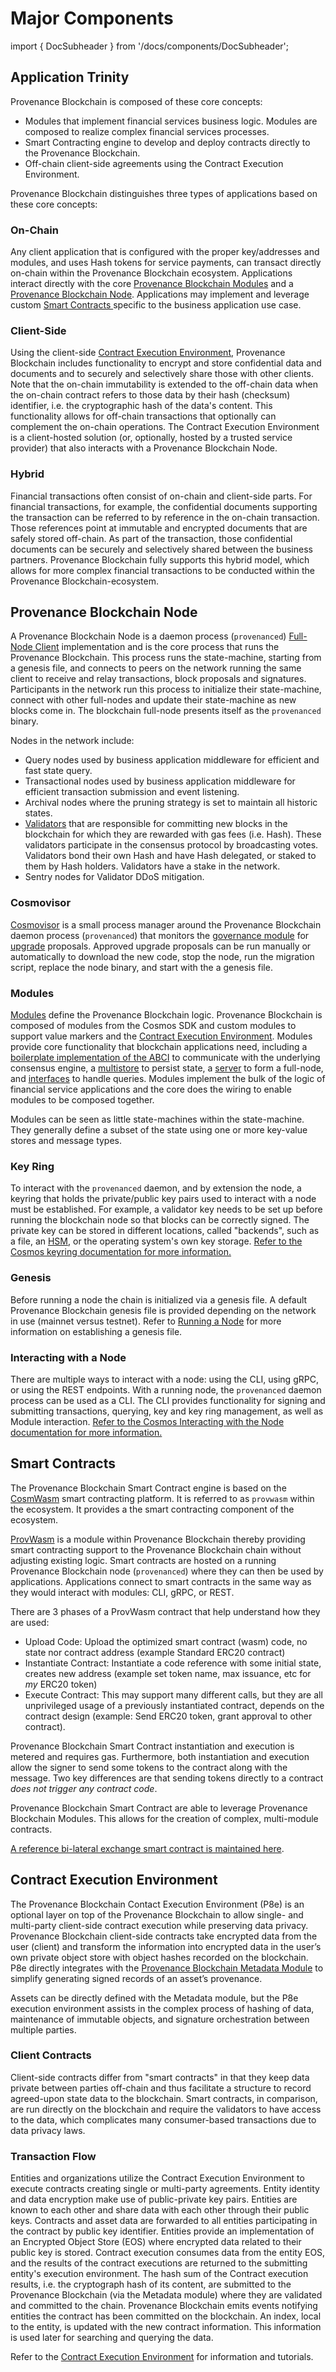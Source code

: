 # Major Components

import { DocSubheader } from '/docs/components/DocSubheader';

<DocSubheader text="Provenance Blockchain facilitates the development of blockchain-based financial services via components."/>

## Application Trinity

Provenance Blockchain is composed of these core concepts:

- Modules that implement financial services business logic. Modules are composed to realize complex financial services processes.
- Smart Contracting engine to develop and deploy contracts directly to the Provenance Blockchain.
- Off-chain client-side agreements using the Contract Execution Environment.

Provenance Blockchain distinguishes three types of applications based on these core concepts:

### On-Chain

Any client application that is configured with the proper key/addresses and modules, and uses Hash tokens for service payments, can transact directly on-chain within the Provenance Blockchain ecosystem. Applications interact directly with the core [Provenance Blockchain Modules](../../modules/inherited-modules.md) and a [Provenance Blockchain Node](../running-a-node/running-a-node-1/). Applications may implement and leverage custom [Smart Contracts ](../../modules/provwasm-smart-contracts.md)specific to the business application use case.

### Client-Side

Using the client-side [Contract Execution Environment](../../p8e/overview/), Provenance Blockchain includes functionality to encrypt and store confidential data and documents and to securely and selectively share those with other clients. Note that the on-chain immutability is extended to the off-chain data when the on-chain contract refers to those data by their hash (checksum) identifier, i.e. the cryptographic hash of the data's content. This functionality allows for off-chain transactions that optionally can complement the on-chain operations. The Contract Execution Environment is a client-hosted solution (or, optionally, hosted by a trusted service provider) that also interacts with a Provenance Blockchain Node.

### Hybrid

Financial transactions often consist of on-chain and client-side parts. For financial transactions, for example, the confidential documents supporting the transaction can be referred to by reference in the on-chain transaction. Those references point at immutable and encrypted documents that are safely stored off-chain. As part of the transaction, those confidential documents can be securely and selectively shared between the business partners. Provenance Blockchain fully supports this hybrid model, which allows for more complex financial transactions to be conducted within the Provenance Blockchain-ecosystem.

## Provenance Blockchain Node

A Provenance Blockchain Node is a daemon process (`provenanced`) [Full-Node Client](https://docs.cosmos.network/v0.41/core/node.html) implementation and is the core process that runs the Provenance Blockchain. This process runs the state-machine, starting from a genesis file, and connects to peers on the network running the same client to receive and relay transactions, block proposals and signatures. Participants in the network run this process to initialize their state-machine, connect with other full-nodes and update their state-machine as new blocks come in. The blockchain full-node presents itself as the `provenanced` binary.

Nodes in the network include:

- Query nodes used by business application middleware for efficient and fast state query.
- Transactional nodes used by business application middleware for efficient transaction submission and event listening.
- Archival nodes where the pruning strategy is set to maintain all historic states.
- [Validators](../../ecosystem/community/validator.md) that are responsible for committing new blocks in the blockchain for which they are rewarded with gas fees (i.e. Hash). These validators participate in the consensus protocol by broadcasting votes. Validators bond their own Hash and have Hash delegated, or staked to them by Hash holders. Validators have a stake in the network.
- Sentry nodes for Validator DDoS mitigation.

### Cosmovisor

[Cosmovisor](https://docs.cosmos.network/master/run-node/cosmovisor.html) is a small process manager around the Provenance Blockchain daemon process (`provenanced`) that monitors the [governance module](../../ecosystem/governance/) for [upgrade](../../ecosystem/governance/software-upgrade-proposal.md) proposals. Approved upgrade proposals can be run manually or automatically to download the new code, stop the node, run the migration script, replace the node binary, and start with the a genesis file.

### Modules

[Modules](https://docs.cosmos.network/v0.41/building-modules/intro.html) define the Provenance Blockchain logic. Provenance Blockchain is composed of modules from the Cosmos SDK and custom modules to support value markers and the [Contract Execution Environment](../../p8e/overview/). Modules provide core functionality that blockchain applications need, including a [boilerplate implementation of the ABCI](https://docs.cosmos.network/v0.41/core/baseapp.html) to communicate with the underlying consensus engine, a [multistore](https://docs.cosmos.network/v0.41/core/store.html#multistore) to persist state, a [server](https://docs.cosmos.network/v0.41/core/node.html) to form a full-node, and [interfaces](https://docs.cosmos.network/v0.41/interfaces/interfaces-intro.html) to handle queries. Modules implement the bulk of the logic of financial service applications and the core does the wiring to enable modules to be composed together.

Modules can be seen as little state-machines within the state-machine. They generally define a subset of the state using one or more key-value stores and message types.

### Key Ring

To interact with the `provenanced` daemon, and by extension the node, a keyring that holds the private/public key pairs used to interact with a node must be established. For example, a validator key needs to be set up before running the blockchain node so that blocks can be correctly signed. The private key can be stored in different locations, called "backends", such as a file, an [HSM](https://en.wikipedia.org/wiki/Hardware_security_module), or the operating system's own key storage. [Refer to the Cosmos keyring documentation for more information.](https://docs.cosmos.network/master/run-node/keyring.html)

### Genesis

Before running a node the chain is initialized via a genesis file. A default Provenance Blockchain genesis file is provided depending on the network in use (mainnet versus testnet). Refer to [Running a Node](../running-a-node/) for more information on establishing a genesis file.

### Interacting with a Node

There are multiple ways to interact with a node: using the CLI, using gRPC, or using the REST endpoints. With a running node, the `provenanced` daemon process can be used as a CLI. The CLI provides functionality for signing and submitting transactions, querying, key and key ring management, as well as Module interaction. [Refer to the Cosmos Interacting with the Node documentation for more information.](https://docs.cosmos.network/master/run-node/interact-node.html)

## Smart Contracts

The Provenance Blockchain Smart Contract engine is based on the [CosmWasm](https://docs.cosmwasm.com/docs/1.0/) smart contracting platform. It is referred to as `provwasm` within the ecosystem. It provides a the smart contracting component of the ecosystem.

[ProvWasm](https://github.com/provenance-io/provwasm) is a module within Provenance Blockchain thereby providing smart contracting support to the Provenance Blockchain chain without adjusting existing logic. Smart contracts are hosted on a running Provenance Blockchain node (`provenanced`) where they can then be used by applications. Applications connect to smart contracts in the same way as they would interact with modules: CLI, gRPC, or REST.

There are 3 phases of a ProvWasm contract that help understand how they are used:

- Upload Code: Upload the optimized smart contract (wasm) code, no state nor contract address (example Standard ERC20 contract)
- Instantiate Contract: Instantiate a code reference with some initial state, creates new address (example set token name, max issuance, etc for _my_ ERC20 token)
- Execute Contract: This may support many different calls, but they are all unprivileged usage of a previously instantiated contract, depends on the contract design (example: Send ERC20 token, grant approval to other contract).

Provenance Blockchain Smart Contract instantiation and execution is metered and requires gas. Furthermore, both instantiation and execution allow the signer to send some tokens to the contract along with the message. Two key differences are that sending tokens directly to a contract _does not trigger any contract code_.

Provenance Blockchain Smart Contract are able to leverage Provenance Blockchain Modules. This allows for the creation of complex, multi-module contracts.

[A reference bi-lateral exchange smart contract is maintained here](https://github.com/provenance-io/bilateral-exchange).

## Contract Execution Environment

The Provenance Blockchain Contact Execution Environment (P8e) is an optional layer on top of the Provenance Blockchain to allow single- and multi-party client-side contract execution while preserving data privacy. Provenance Blockchain client-side contracts take encrypted data from the user (client) and transform the information into encrypted data in the user’s own private object store with object hashes recorded on the blockchain. P8e directly integrates with the [Provenance Blockchain Metadata Module](../../modules/metadata-module.md) to simplify generating signed records of an asset’s provenance.

Assets can be directly defined with the Metadata module, but the P8e execution environment assists in the complex process of hashing of data, maintenance of immutable objects, and signature orchestration between multiple parties.

### Client Contracts

Client-side contracts differ from "smart contracts" in that they keep data private between parties off-chain and thus facilitate a structure to record agreed-upon state data to the blockchain. Smart contracts, in comparison, are run directly on the blockchain and require the validators to have access to the data, which complicates many consumer-based transactions due to data privacy laws.

### Transaction Flow

Entities and organizations utilize the Contract Execution Environment to execute contracts creating single or multi-party agreements. Entity identity and data encryption make use of public-private key pairs. Entities are known to each other and share data with each other through their public keys. Contracts and asset data are forwarded to all entities participating in the contract by public key identifier. Entities provide an implementation of an Encrypted Object Store (EOS) where encrypted data related to their public key is stored. Contract execution consumes data from the entity EOS, and the results of the contract executions are returned to the submitting entity's execution environment. The hash sum of the Contract execution results, i.e. the cryptograph hash of its content, are submitted to the Provenance Blockchain (via the Metadata module) where they are validated and committed to the chain. Provenance Blockchain emits events notifying entities the contract has been committed on the blockchain. An index, local to the entity, is updated with the new contract information. This information is used later for searching and querying the data.

Refer to the [Contract Execution Environment](../../p8e/overview/) for information and tutorials.
